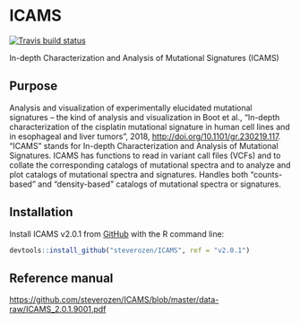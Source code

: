 
<!-- README.md is generated from README.Rmd. Please edit that file -->

# ICAMS

<!-- badges: start -->

[![Travis build
status](https://travis-ci.org/steverozen/ICAMS.svg?branch=master)](https://travis-ci.org/steverozen/ICAMS)

<!-- badges: end -->

In-depth Characterization and Analysis of Mutational Signatures (ICAMS)

## Purpose

Analysis and visualization of experimentally elucidated mutational
signatures – the kind of analysis and visualization in Boot et al.,
“In-depth characterization of the cisplatin mutational signature in
human cell lines and in esophageal and liver tumors”, 2018,
<http://doi.org/10.1101/gr.230219.117>. “ICAMS” stands for In-depth
Characterization and Analysis of Mutational Signatures. ICAMS has
functions to read in variant call files (VCFs) and to collate the
corresponding catalogs of mutational spectra and to analyze and plot
catalogs of mutational spectra and signatures. Handles both
“counts-based” and “density-based” catalogs of mutational spectra or
signatures.

## Installation

Install ICAMS v2.0.1 from [GitHub](https://github.com/) with the R
command
line:

``` r
devtools::install_github("steverozen/ICAMS", ref = "v2.0.1")
```

## Reference manual

<https://github.com/steverozen/ICAMS/blob/master/data-raw/ICAMS_2.0.1.9001.pdf>
